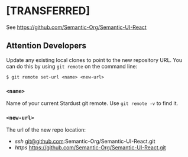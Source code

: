 # [TRANSFERRED]

See https://github.com/Semantic-Org/Semantic-UI-React

## Attention Developers

Update any existing local clones to point to the new repository URL. You can do this by using `git remote` on the command line:

```
$ git remote set-url <name> <new-url>
```

### `<name>`
Name of your current Stardust git remote. Use `git remote -v` to find it.

### `<new-url>`
The url of the new repo location:
   - *ssh* git@github.com:Semantic-Org/Semantic-UI-React.git
   - *https* https://github.com/Semantic-Org/Semantic-UI-React.git
